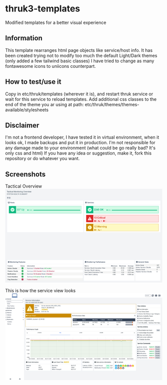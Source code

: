 # thruk3-templates
Modified templates for a better visual experience

## Information
This template rearranges html page objects like service/host info.
It has been created trying not to modify too much the default Light/Dark themes (only added a few tailwind basic classes)
I have tried to change as many fontawesome icons to uniicons counterpart.

## How to test/use it
Copy in etc/thruk/templates (wherever it is), and restart thruk service or wait for this service to reload templates.
Add additional css classes to the end of the theme you ar using at path: etc/thruk/themes/themes-available/stylesheets

## Disclaimer
I'm not a frontend developer, I have tested it in virtual environment, when it looks ok, I made backups and put it in production.
I'm not responsible for any damage made to your environment (what could be go really bad? It's only css and html)
If you have any idea or suggestion, make it, fork this repository or do whatever you want.

## Screenshots 
Tactical Overview
![TAC view](tac_view.png)

This is how the service view looks
![Service view](screenshot_001.png)
